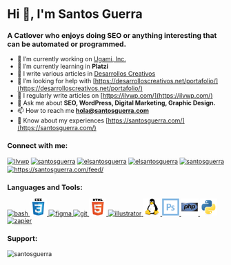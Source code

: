 <h1>Hi 👋, I'm Santos Guerra</h1>
<h3>A Catlover who enjoys doing SEO or anything interesting that can be automated or programmed.</h3>

- 🔭 I’m currently working on [Ugami, Inc.](https://ugami.com/)
- 🌱 I’m currently learning in **Platzi**
- 🥇 I write various articles in [Desarrollos Creativos](https://desarrolloscreativos.net/)
- 🤝 I’m looking for help with [https://desarrolloscreativos.net/portafolio/](https://desarrolloscreativos.net/portafolio/)
- 📝 I regularly write articles on [https://ilvwp.com/](https://ilvwp.com/)
- 💬 Ask me about **SEO, WordPress, Digital Marketing, Graphic Design.**
- 📫 How to reach me **hola@santosguerra.com**
- 📄 Know about my experiences [https://santosguerra.com/](https://santosguerra.com/)

<h3 align="left">Connect with me:</h3>
<p align="left">
<a href="https://twitter.com/ilvwp" target="blank"><img align="center" src="https://raw.githubusercontent.com/rahuldkjain/github-profile-readme-generator/master/src/images/icons/Social/twitter.svg" alt="ilvwp" height="30" width="40" /></a>
<a href="https://linkedin.com/in/santosguerra" target="blank"><img align="center" src="https://raw.githubusercontent.com/rahuldkjain/github-profile-readme-generator/master/src/images/icons/Social/linked-in-alt.svg" alt="santosguerra" height="30" width="40" /></a>
<a href="https://fb.com/elsantosguerra" target="blank"><img align="center" src="https://raw.githubusercontent.com/rahuldkjain/github-profile-readme-generator/master/src/images/icons/Social/facebook.svg" alt="elsantosguerra" height="30" width="40" /></a>
<a href="https://instagram.com/elsantosguerra" target="blank"><img align="center" src="https://raw.githubusercontent.com/rahuldkjain/github-profile-readme-generator/master/src/images/icons/Social/instagram.svg" alt="elsantosguerra" height="30" width="40" /></a>
<a href="https://www.youtube.com/c/santosguerra" target="blank"><img align="center" src="https://raw.githubusercontent.com/rahuldkjain/github-profile-readme-generator/master/src/images/icons/Social/youtube.svg" alt="santosguerra" height="30" width="40" /></a>
<a href="/https://santosguerra.com/feed/" target="blank"><img align="center" src="https://raw.githubusercontent.com/rahuldkjain/github-profile-readme-generator/master/src/images/icons/Social/rss.svg" alt="https://santosguerra.com/feed/" height="30" width="40" /></a>
</p>

<h3 align="left">Languages and Tools:</h3>
<p align="left"> <a href="https://www.gnu.org/software/bash/" target="_blank" rel="noreferrer"> <img src="https://www.vectorlogo.zone/logos/gnu_bash/gnu_bash-icon.svg" alt="bash" width="40" height="40"/> </a> <a href="https://www.w3schools.com/css/" target="_blank" rel="noreferrer"> <img src="https://raw.githubusercontent.com/devicons/devicon/master/icons/css3/css3-original-wordmark.svg" alt="css3" width="40" height="40"/> </a> <a href="https://www.figma.com/" target="_blank" rel="noreferrer"> <img src="https://www.vectorlogo.zone/logos/figma/figma-icon.svg" alt="figma" width="40" height="40"/> </a> <a href="https://git-scm.com/" target="_blank" rel="noreferrer"> <img src="https://www.vectorlogo.zone/logos/git-scm/git-scm-icon.svg" alt="git" width="40" height="40"/> </a> <a href="https://www.w3.org/html/" target="_blank" rel="noreferrer"> <img src="https://raw.githubusercontent.com/devicons/devicon/master/icons/html5/html5-original-wordmark.svg" alt="html5" width="40" height="40"/> </a> <a href="https://www.adobe.com/in/products/illustrator.html" target="_blank" rel="noreferrer"> <img src="https://www.vectorlogo.zone/logos/adobe_illustrator/adobe_illustrator-icon.svg" alt="illustrator" width="40" height="40"/> </a> <a href="https://www.linux.org/" target="_blank" rel="noreferrer"> <img src="https://raw.githubusercontent.com/devicons/devicon/master/icons/linux/linux-original.svg" alt="linux" width="40" height="40"/> </a> <a href="https://www.photoshop.com/en" target="_blank" rel="noreferrer"> <img src="https://raw.githubusercontent.com/devicons/devicon/master/icons/photoshop/photoshop-line.svg" alt="photoshop" width="40" height="40"/> </a> <a href="https://www.php.net" target="_blank" rel="noreferrer"> <img src="https://raw.githubusercontent.com/devicons/devicon/master/icons/php/php-original.svg" alt="php" width="40" height="40"/> </a> <a href="https://www.python.org" target="_blank" rel="noreferrer"> <img src="https://raw.githubusercontent.com/devicons/devicon/master/icons/python/python-original.svg" alt="python" width="40" height="40"/> </a> <a href="https://zapier.com" target="_blank" rel="noreferrer"> <img src="https://www.vectorlogo.zone/logos/zapier/zapier-icon.svg" alt="zapier" width="40" height="40"/> </a> </p>

<h3 align="left">Support:</h3>
<p><a href="https://www.buymeacoffee.com/santosguerra"> <img align="left" src="https://cdn.buymeacoffee.com/buttons/v2/default-yellow.png" height="50" width="210" alt="santosguerra" /></a></p><br><br>
